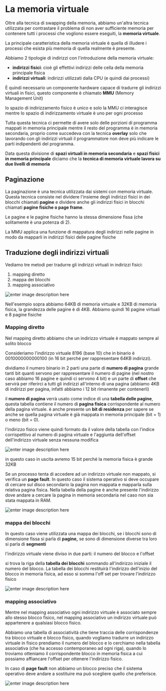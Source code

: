 ﻿# La memoria virtuale

Oltre alla tecnica di swapping della memoria, abbiamo un'altra tecnica utilizzata per contrastare il problema di non aver sufficiente memoria per contenere tutti i processi che vogliono essere eseguiti, la **memoria virtuale**.

La principale caratteristica della memoria virtuale è quella di illudere i processi che esista più memoria di quella realmente è presente.

Abbiamo 2 tipologie di indirizzi con l'introduzione della memoria virtuale:

- **indirizzi fisici**: cioè gli effettivi indirizzi delle cella della memoria principale fisica
- **indirizzi virtuali**: indirizzi utilizzati dalla CPU (e quindi dai processi)

È quindi necessario un componente hardware capace di tradurre gli indirizzi virtuali in fisici, questo componente è chiamato **MMU** (Memory Management Unit)

lo spazio di indirizzamento fisico è unico e solo la MMU ci interagisce mentre lo spazio di indirizzamento virtuale è uno per ogni processo

Tutta questa tecnica ci permette di avere solo delle porzioni di programma mappati in memoria principale mentre il resto del programma è in memoria secondaria, proprio come succedeva con la tecnica **overlay** solo che lavorando con gli indirizzi virtuali il programmatore non deve più indicare le parti indipendenti del programma.

Data questa divisione di **spazi virtuali in memoria secondaria** e **spazi fisici in memoria principale** diciamo che la **tecnica di memoria virtuale lavora su due livelli di memoria**

## Paginazione

La paginazione è una tecnica utilizzata dai sistemi con memoria virtuale.
Questa tecnica consiste nel dividere l'insieme degli indirizzi fisici in dei blocchi chiamati **pagine** e dividere anche gli indirizzi fisici in blocchi chiamati **pagine fisiche o page frame**.

Le pagine e le pagine fisiche hanno la stessa dimensione fissa (che solitamente è una potenza di 2).

La MMU applica una funzione di mappatura degli indirizzi nelle pagine in modo da mapparli in indirizzi fisici delle pagine fisiche


## Traduzione degli indirizzi virtuali

Vediamo tre metodi per tradurre gli indirizzi virtuali in indirizzi fisici:

1. mapping diretto
2. mappa dei blocchi
3. mapping associativo


![enter image description here](https://i.ibb.co/p4YC5mp/page-table.png)


Nell'esempio sopra abbiamo 64KB di memoria virtuale e 32KB di memoria fisica, la grandezza delle pagine è di 4KB. Abbiamo quindi 16 pagine virtuali e 8 pagine fisiche

### Mapping diretto

Nel mapping diretto abbiamo che un indirizzo virtuale è mappato sempre al solito blocco

 Consideriamo l'indirizzo virtuale 8196 (base 10) che in binario è 0010000000000100 (in 16 bit perché per rappresentare 64KB indirizzi).

dividiamo il numero binario in 2 parti una parte di **numero di pagina** grande tanti bit quanti servono per rappresentare il numero di pagine (nel nostro caso abbiamo 16 pagine e quindi ci servono 4 bit) e un parte di **offset** che servirà per riferirci a tutti gli indirizzi all'interno di una pagina (abbiamo 4KB di indirizzi per pagina, infatti abbiamo i 12 bit rimanente per contenerli)

il **numero di pagina** verrà usato come indice di una **tabella delle pagine**, questa tabella contiene il numero di **pagina fisica** corrispondente al numero della pagina virtuale.
è anche presente un **bit di residenza** per sapere se anche se quella pagina virtuale è già mappata in memoria principale (bit = 1) o meno (bit = 0).

l'indirizzo fisico viene quindi formato da il valore della tabella con l'indice corrispettivo al numero di pagina virtuale e l'aggiunta dell'offset dell'indirizzo virtuale senza nessuna modifica

![enter image description here](https://i.ibb.co/LRLMM4b/traduzione.png)

in questo caso in uscita avremo 15 bit perché la memoria fisica è grande 32KB

Se un processo tenta di accedere ad un indirizzo virtuale non mappato, si verifica un **page fault**. In questo caso il sistema operativo si deve occupare di cercare sul disco secondario la pagina non mappata e mapparla sulla relativa pagina fisica.
Nella tabella della pagine è anche presente l'indirizzo dove andare a cercare la pagina in memoria secondaria nel caso non sia stata mappata in RAM.


![enter image description here](https://i.ibb.co/zJKJkyW/mapping-diretto.png)


### mappa dei blocchi

In questo caso viene utilizzata una mappa dei blocchi, se i blocchi sono di dimensione fissa si parla di **pagine,** se sono di dimensione diverse tra loro si parla di **segmenti**

l'indirizzo virtuale viene diviso in due parti: il numero del blocco e l'offset

si trova la riga della **tabella dei blocchi** sommando all'indirizzo iniziale il numero del blocco.
La tabella dei blocchi restituirà l'indirizzo dell'inizio del blocco in memoria fisica, ad esso si somma l'off set per trovare l'indirizzo fisico

![enter image description here](https://i.ibb.co/K92C85C/image.png)

### mapping associativo

Mentre nel mapping associativo ogni indirizzo virtuale è associato sempre allo stesso blocco fisico, nel mapping associativo un indirizzo virtuale può appartenere a qualsiasi blocco fisico.

Abbiamo una tabella di associatività che tiene traccia delle corrispondenze tra blocco virtuale e blocco fisico, quando vogliamo tradurre un indirizzo virtuale in fisico prendiamo il numero del blocco e lo cerchiamo nella tabella associativa (che ha accesso contemporaneo ad ogni riga), quando lo troviamo otteniamo il corrispondente blocco in memoria fisica a cui possiamo affiancare l'offset per ottenere l'indirizzo fisico.

In caso di **page fault** non abbiamo un blocco preciso che il sistema operativo deve andare a sostituire ma può scegliere quello che preferisce.


![enter image description here](https://i.ibb.co/GCJF8MZ/image.png)
